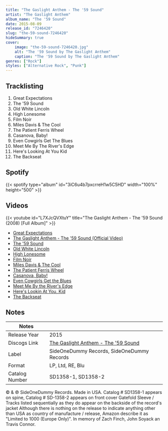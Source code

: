 ```yaml
---
title: "The Gaslight Anthem - The '59 Sound"
artist: "The Gaslight Anthem"
album_name: "The '59 Sound"
date: 2015-08-09
release_id: "7246420"
slug: "the-59-sound-7246420"
hideSummary: true
cover:
    image: "the-59-sound-7246420.jpg"
    alt: "The '59 Sound by The Gaslight Anthem"
    caption: "The '59 Sound by The Gaslight Anthem"
genres: ["Rock"]
styles: ["Alternative Rock", "Punk"]
---
```

## Tracklisting
1. Great Expectations
2. The '59 Sound
3. Old White Lincoln
4. High Lonesome
5. Film Noir
6. Miles Davis & The Cool
7. The Patient Ferris Wheel
8. Casanova, Baby!
9. Even Cowgirls Get The Blues
10. Meet Me By The River's Edge
11. Here's Looking At You Kid
12. The Backseat
## Spotify
{{< spotify type="album" id="3iC6u4b7pxcrreH1w5C5HD" width="100%" height="500" >}}

## Videos
{{< youtube id="L7XJcQVXtuY" title="The Gaslight Anthem - The '59 Sound (2008) [Full Album]" >}}
- [Great Expectations](https://www.youtube.com/watch?v=l_Y03cyHJoI)
- [The Gaslight Anthem - The '59 Sound (Official Video)](https://www.youtube.com/watch?v=G1lq40tR72Q)
- [The '59 Sound](https://www.youtube.com/watch?v=Jp4FWR8ixec)
- [Old White Lincoln](https://www.youtube.com/watch?v=XTOXCvSaAeA)
- [High Lonesome](https://www.youtube.com/watch?v=rUvMNJt2wMM)
- [Film Noir](https://www.youtube.com/watch?v=fWBEALZgsEo)
- [Miles Davis & The Cool](https://www.youtube.com/watch?v=yUQ39RjdZVY)
- [The Patient Ferris Wheel](https://www.youtube.com/watch?v=VRGzt3BJA8o)
- [Casanova, Baby!](https://www.youtube.com/watch?v=TSuO93n8QVs)
- [Even Cowgirls Get the Blues](https://www.youtube.com/watch?v=2FTgg-glFc8)
- [Meet Me By the River's Edge](https://www.youtube.com/watch?v=25ozAK8H1qM)
- [Here's Lookin At You, Kid](https://www.youtube.com/watch?v=ISIgklSoPbE)
- [The Backseat](https://www.youtube.com/watch?v=yEWdR50C8dM)

## Notes
| Notes          |             |
| ---------------| ----------- |
| Release Year   | 2015 |
| Discogs Link   | [The Gaslight Anthem - The '59 Sound](https://www.discogs.com/release/7246420-The-Gaslight-Anthem-The-59-Sound) |
| Label          | SideOneDummy Records, SideOneDummy Records |
| Format         | LP, Ltd, RE, Blu |
| Catalog Number | SD1358-1, SD1358-2 |

© & ℗ SideOneDummy Records. Made in USA. Catalog # SD1358-1 appears on spine, Catalog # SD-1358-2 appears on front cover  Gatefold Sleeve / Tracks listed sequentially as they do appear on the backside of the record's jacket  Although there is nothing on the release to indicate anything other than USA as country of manufacture / release, Amazon describe it as "Limited to 1000 (Europe Only)".  In memory of Zach Finch, John Soyack an Travis Connor.
